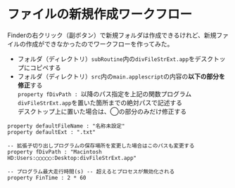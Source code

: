 ファイルの新規作成ワークフロー
=======
Finderの右クリック（副ボタン）で新規フォルダは作成できるけれど、新規ファイルの作成ができなかったのでワークフローを作ってみた。  
* フォルダ（ディレクトリ）`subRoutine`内の`divFileStrExt.app`をデスクトップにコピペする
* フォルダ（ディレクトリ）`src`内の`main.applescript`の内容の**以下の部分を修正**する  
`property fDivPath : `以降のパス指定を上記の関数プログラム`divFileStrExt.app`を置いた箇所までの絶対パスで記述する  
デスクトップ上に置いた場合は、◯の部分のみだけ修正する  
```applescript
property defaultFileName : "名称未設定"
property defaultExt : ".txt"

-- 拡張子切り出しプログラムの保存場所を変更した場合はこのパスも変更する
property fDivPath : "Macintosh HD:Users:◯◯◯◯◯:Desktop:divFileStrExt.app"

-- プログラム最大走行時間(s) -- 超えるとプロセスが無効化される
property FinTime : 2 * 60
```